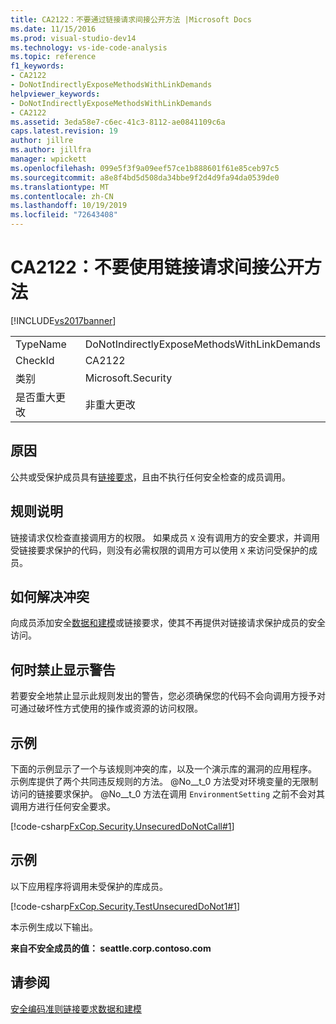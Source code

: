 ```yaml
---
title: CA2122：不要通过链接请求间接公开方法 |Microsoft Docs
ms.date: 11/15/2016
ms.prod: visual-studio-dev14
ms.technology: vs-ide-code-analysis
ms.topic: reference
f1_keywords:
- CA2122
- DoNotIndirectlyExposeMethodsWithLinkDemands
helpviewer_keywords:
- DoNotIndirectlyExposeMethodsWithLinkDemands
- CA2122
ms.assetid: 3eda58e7-c6ec-41c3-8112-ae0841109c6a
caps.latest.revision: 19
author: jillre
ms.author: jillfra
manager: wpickett
ms.openlocfilehash: 099e5f3f9a09eef57ce1b888601f61e85ceb97c5
ms.sourcegitcommit: a8e8f4bd5d508da34bbe9f2d4d9fa94da0539de0
ms.translationtype: MT
ms.contentlocale: zh-CN
ms.lasthandoff: 10/19/2019
ms.locfileid: "72643408"
---
```

# <a name="ca2122-do-not-indirectly-expose-methods-with-link-demands"></a>CA2122：不要使用链接请求间接公开方法
[!INCLUDE[vs2017banner](../includes/vs2017banner.md)]

|||
|-|-|
|TypeName|DoNotIndirectlyExposeMethodsWithLinkDemands|
|CheckId|CA2122|
|类别|Microsoft.Security|
|是否重大更改|非重大更改|

## <a name="cause"></a>原因
 公共或受保护成员具有[链接要求](https://msdn.microsoft.com/library/a33fd5f9-2de9-4653-a4f0-d9df25082c4d)，且由不执行任何安全检查的成员调用。

## <a name="rule-description"></a>规则说明
 链接请求仅检查直接调用方的权限。 如果成员 `X` 没有调用方的安全要求，并调用受链接要求保护的代码，则没有必需权限的调用方可以使用 `X` 来访问受保护的成员。

## <a name="how-to-fix-violations"></a>如何解决冲突
 向成员添加安全[数据和建模](https://msdn.microsoft.com/library/8c37635d-e2c1-4b64-a258-61d9e87405e6)或链接要求，使其不再提供对链接请求保护成员的安全访问。

## <a name="when-to-suppress-warnings"></a>何时禁止显示警告
 若要安全地禁止显示此规则发出的警告，您必须确保您的代码不会向调用方授予对可通过破坏性方式使用的操作或资源的访问权限。

## <a name="example"></a>示例
 下面的示例显示了一个与该规则冲突的库，以及一个演示库的漏洞的应用程序。 示例库提供了两个共同违反规则的方法。 @No__t_0 方法受对环境变量的无限制访问的链接要求保护。 @No__t_0 方法在调用 `EnvironmentSetting` 之前不会对其调用方进行任何安全要求。

 [!code-csharp[FxCop.Security.UnsecuredDoNotCall#1](../snippets/csharp/VS_Snippets_CodeAnalysis/FxCop.Security.UnsecuredDoNotCall/cs/FxCop.Security.UnsecuredDoNotCall.cs#1)]

## <a name="example"></a>示例
 以下应用程序将调用未受保护的库成员。

 [!code-csharp[FxCop.Security.TestUnsecuredDoNot1#1](../snippets/csharp/VS_Snippets_CodeAnalysis/FxCop.Security.TestUnsecuredDoNot1/cs/FxCop.Security.TestUnsecuredDoNot1.cs#1)]

 本示例生成以下输出。

 **来自不安全成员的值： seattle.corp.contoso.com**
## <a name="see-also"></a>请参阅
 [安全编码准则](https://msdn.microsoft.com/library/4f882d94-262b-4494-b0a6-ba9ba1f5f177)[链接要求](https://msdn.microsoft.com/library/a33fd5f9-2de9-4653-a4f0-d9df25082c4d)[数据和建模](https://msdn.microsoft.com/library/8c37635d-e2c1-4b64-a258-61d9e87405e6)
